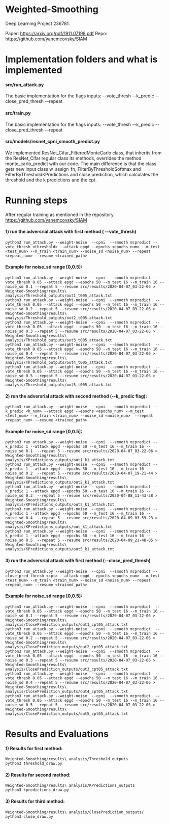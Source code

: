 # Weighted-Smoothing
Deep Learning Project 236781.

Paper: https://arxiv.org/pdf/1911.07198.pdf
Repo: https://github.com/yanemcovsky/SIAM

# Implementation folders and what is implemented
####  src/run_attack.py 
The basic implementation for the flags inputs:
--vote_thresh 
--k_predic 
--close_pred_thresh
--repeat
####  src/train.py
The basic implementation for the flags inputs:
--vote_thresh 
--k_predic 
--close_pred_thresh
--repeat

####  src/models/resnet_cpni_smooth_predict.py
We implemented  ResNet_Cifar_FilteredMonteCarlo class, that inherits from the ResNet_Cifar regular class its methods, overrides the method  monte_carlo_predict with our code. 
The main difference is that the class gets new input class w_assign_fn, FilterByThresholdSoftmax and FilterByThresholdKPredictions and close prediction, which calculates the threshold and the k predictions and the cpt. 

# Running steps
After regular training as mentioned in the repository https://github.com/yanemcovsky/SIAM

#### 1) run the adversrial attack with first method ( --vote_thresh)
    python3 run_attack.py --weight-noise  --cpni  --smooth mcpredict --vote_thresh <threshold> --attack epgd --epochs <epochs_num> --m_test  <test_num> --m_train <train_num> --noise_sd <noise_num> --repeat  <repeat_num> --resume <trained_path> 

#### Example for noise_sd range [0,0.5]:
    python3 run_attack.py --weight-noise  --cpni  --smooth mcpredict  --vote_thresh 0.05 --attack epgd --epochs 50 --m_test 16 --m_train 16 --noise_sd 0.1 --repeat 5 --resume src/results/2020-04-07_03-22-06 > Weighted-Smoothing/results\ analysis/Threshold_outputs/out1_t005_attack.txt  
    python3 run_attack.py --weight-noise  --cpni  --smooth mcpredict  --vote_thresh 0.05 --attack epgd --epochs 50 --m_test 16 --m_train 16 --noise_sd 0.2 --repeat 5 --resume src/results/2020-04-07_03-22-06 > Weighted-Smoothing/results\ analysis/Threshold_outputs/out2_t005_attack.txt  
    python3 run_attack.py --weight-noise  --cpni  --smooth mcpredict  --vote_thresh 0.05 --attack epgd --epochs 50 --m_test 16 --m_train 16 --noise_sd 0.3 --repeat 5 --resume src/results/2020-04-07_03-22-06 > Weighted-Smoothing/results\ analysis/Threshold_outputs/out3_t005_attack.txt  
    python3 run_attack.py --weight-noise  --cpni  --smooth mcpredict  --vote_thresh 0.05 --attack epgd --epochs 50 --m_test 16 --m_train 16 --noise_sd 0.4 --repeat 5 --resume src/results/2020-04-07_03-22-06 > Weighted-Smoothing/results\ analysis/Threshold_outputs/out4_t005_attack.txt  
    python3 run_attack.py --weight-noise  --cpni  --smooth mcpredict  --vote_thresh 0.05 --attack epgd --epochs 50 --m_test 16 --m_train 16 --noise_sd 0.5 --repeat 5 --resume src/results/2020-04-07_03-22-06 > Weighted-Smoothing/results\ analysis/Threshold_outputs/out5_t005_attack.txt 

#### 2) run the adversrial attack with second method (--k_predic flag):
    python3 run_attack.py --weight-noise  --cpni  --smooth mcpredict --k_predic <k_num> --attack epgd --epochs <epochs_num> --m_test <test_num> --m_train <train_num> --noise_sd <noise_num>  --repeat <repeat_num> --resume <trained_path> 
#### Example for noise_sd range [0,0.5]:
    python3 run_attack.py --weight-noise  --cpni  --smooth mcpredict --k_predic 1 --attack epgd --epochs 50 --m_test 16 --m_train 16 --noise_sd 0.1  --repeat 5 --resume src/results/2020-04-07_03-22-06 > Weighted-Smoothing/results\ analysis/KPredictions_outputs/out1_k1_attack.txt
    python3 run_attack.py --weight-noise  --cpni  --smooth mcpredict --k_predic 1 --attack epgd --epochs 50 --m_test 16 --m_train 16 --noise_sd 0.2  --repeat 5 --resume src/results/2020-04-07_19-21-44 > Weighted-Smoothing/results\ analysis/KPredictions_outputs/out2_k1_attack.txt
    python3 run_attack.py --weight-noise  --cpni  --smooth mcpredict --k_predic 1 --attack epgd --epochs 50 --m_test 16 --m_train 16 --noise_sd 0.3  --repeat 5 --resume src/results/2020-04-08_11-43-28 > Weighted-Smoothing/results\ analysis/KPredictions_outputs/out3_k1_attack.txt
    python3 run_attack.py --weight-noise  --cpni  --smooth mcpredict --k_predic 1 --attack epgd --epochs 50 --m_test 16 --m_train 16 --noise_sd 0.4  --repeat 5 --resume src/results/2020-04-09_03-59-23 > Weighted-Smoothing/results\ analysis/KPredictions_outputs/out_k1_attack.txt
    python3 run_attack.py --weight-noise  --cpni  --smooth mcpredict --k_predic 1 --attack epgd --epochs 50 --m_test 16 --m_train 16 --noise_sd 0.5  --repeat 5 --resume src/results/2020-04-09_21-48-05 > Weighted-Smoothing/results\ analysis/KPredictions_outputs/out5_k1_attack.txt


#### 3) run the adversrial attack with first method (--close_pred_thresh)
    python3 run_attack.py --weight-noise  --cpni  --smooth mcpredict --close_pred_thresh <cpt> --attack epgd --epochs <epochs_num> --m_test  <test_num> --m_train <train_num> --noise_sd <noise_num> --repeat  <repeat_num> --resume <trained_path> 
#### Example for noise_sd range [0,0.5]:
    python3 run_attack.py --weight-noise  --cpni  --smooth mcpredict  --vote_thresh 0.05 --attack epgd --epochs 50 --m_test 16 --m_train 16 --noise_sd 0.1 --repeat 5 --resume src/results/2020-04-07_03-22-06 > Weighted-Smoothing/results\ analysis/ClosePrediction_outputs/out1_cpt05_attack.txt  
    python3 run_attack.py --weight-noise  --cpni  --smooth mcpredict  --vote_thresh 0.05 --attack epgd --epochs 50 --m_test 16 --m_train 16 --noise_sd 0.2 --repeat 5 --resume src/results/2020-04-07_03-22-06 > Weighted-Smoothing/results\ analysis/ClosePrediction_outputs/out2_cpt05_attack.txt  
    python3 run_attack.py --weight-noise  --cpni  --smooth mcpredict  --vote_thresh 0.05 --attack epgd --epochs 50 --m_test 16 --m_train 16 --noise_sd 0.3 --repeat 5 --resume src/results/2020-04-07_03-22-06 > Weighted-Smoothing/results\ analysis/ClosePrediction_outputs/out3_cpt05_attack.txt  
    python3 run_attack.py --weight-noise  --cpni  --smooth mcpredict  --vote_thresh 0.05 --attack epgd --epochs 50 --m_test 16 --m_train 16 --noise_sd 0.4 --repeat 5 --resume src/results/2020-04-07_03-22-06 > Weighted-Smoothing/results\ analysis/ClosePrediction_outputs/out4_cpt05_attack.txt  
    python3 run_attack.py --weight-noise  --cpni  --smooth mcpredict  --vote_thresh 0.05 --attack epgd --epochs 50 --m_test 16 --m_train 16 --noise_sd 0.5 --repeat 5 --resume src/results/2020-04-07_03-22-06 > Weighted-Smoothing/results\ analysis/ClosePrediction_outputs/out5_cpt05_attack.txt 

# Results and Evaluations 
#### 1) Results for first method: 
    Weighted-Smoothing/results\ analysis/Threshold_outputs 
    python3 threshold_draw.py
#### 2) Results for second method: 
    Weighted-Smoothing/results\ analysis/KPredictions_outputs 
    python3 kpredictions_draw.py
#### 3) Results for third method: 
    Weighted-Smoothing/results\ analysis/ClosePrediction_outputs/
    python3 close_draw.py




